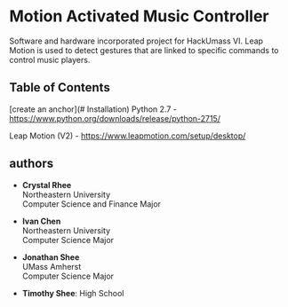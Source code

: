 # Motion Activated Music Controller
Software and hardware incorporated project for HackUmass VI. Leap Motion is used to detect gestures that are linked to specific commands to control music players.

## Table of Contents



[create an anchor](# Installation)
  Python 2.7  - https://www.python.org/downloads/release/python-2715/
  
  
  Leap Motion (V2) - https://www.leapmotion.com/setup/desktop/

## authors
- **Crystal Rhee**  
  Northeastern University  
  Computer Science and Finance Major  

- **Ivan Chen**  
  Northeastern University  
  Computer Science Major  

- **Jonathan Shee**  
  UMass Amherst  
  Computer Science Major  

- **Timothy Shee**:
  High School  
